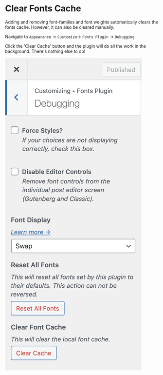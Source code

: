 # Clear Fonts Cache

Adding and removing font-families and font weights automatically clears the fonts cache. However, it can also be cleared manually.

Navigate to `Appearance` → `Customize`→ `Fonts Plugin` → `Debugging`

Click the 'Clear Cache' button and the plugin will do all the work in the background. There's nothing else to do!



![](<../.gitbook/assets/image (15).png>)

